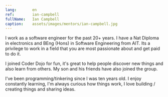 ```yaml
---
lang:       en
ref:        ian-campbell
fullName:   Ian Campbell
caption:    assets/images/mentors/ian-campbell.jpg
---
```


I work as a software engineer for the past 20+ years.
I have a Nat Diploma in electronics and BEng (Hons) in Software Engineering from AIT.
Its a privilege to work in a field that you are most passionate about and get paid to do it.

I joined Coder Dojo for fun, it's great to help people discover new things and also learn from others.
My son and his friends have also joined the group. 

I've been programming/tinkering since I was ten years old. 
I enjoy constantly learning, I'm always curious how things work, I love building / creating things and sharing ideas.
